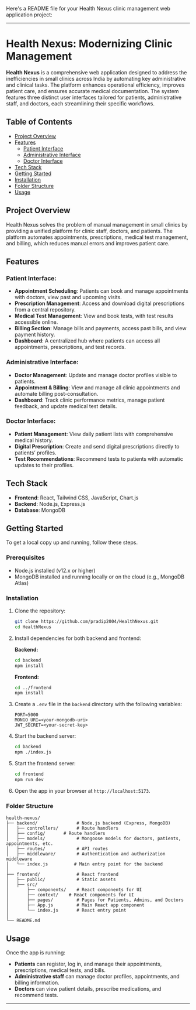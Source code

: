 Here's a README file for your Health Nexus clinic management web application project:

---

# Health Nexus: Modernizing Clinic Management

**Health Nexus** is a comprehensive web application designed to address the inefficiencies in small clinics across India by automating key administrative and clinical tasks. The platform enhances operational efficiency, improves patient care, and ensures accurate medical documentation. The system features three distinct user interfaces tailored for patients, administrative staff, and doctors, each streamlining their specific workflows.

## Table of Contents
- [Project Overview](#project-overview)
- [Features](#features)
  - [Patient Interface](#patient-interface)
  - [Administrative Interface](#administrative-interface)
  - [Doctor Interface](#doctor-interface)
- [Tech Stack](#tech-stack)
- [Getting Started](#getting-started)
- [Installation](#installation)
- [Folder Structure](#folder-structure)
- [Usage](#usage)


## Project Overview

Health Nexus solves the problem of manual management in small clinics by providing a unified platform for clinic staff, doctors, and patients. The platform automates appointments, prescriptions, medical test management, and billing, which reduces manual errors and improves patient care. 

## Features

### Patient Interface:
- **Appointment Scheduling**: Patients can book and manage appointments with doctors, view past and upcoming visits.
- **Prescription Management**: Access and download digital prescriptions from a central repository.
- **Medical Test Management**: View and book tests, with test results accessible online.
- **Billing Section**: Manage bills and payments, access past bills, and view payment history.
- **Dashboard**: A centralized hub where patients can access all appointments, prescriptions, and test records.

### Administrative Interface:
- **Doctor Management**: Update and manage doctor profiles visible to patients.
- **Appointment & Billing**: View and manage all clinic appointments and automate billing post-consultation.
- **Dashboard**: Track clinic performance metrics, manage patient feedback, and update medical test details.

### Doctor Interface:
- **Patient Management**: View daily patient lists with comprehensive medical history.
- **Digital Prescription**: Create and send digital prescriptions directly to patients’ profiles.
- **Test Recommendations**: Recommend tests to patients with automatic updates to their profiles.

## Tech Stack
- **Frontend**: React, Tailwind CSS, JavaScript, Chart.js
- **Backend**: Node.js, Express.js
- **Database**: MongoDB

## Getting Started

To get a local copy up and running, follow these steps.

### Prerequisites
- Node.js installed (v12.x or higher)
- MongoDB installed and running locally or on the cloud (e.g., MongoDB Atlas)

### Installation

1. Clone the repository:
   ```bash
   git clone https://github.com/pradip2004/HealthNexus.git
   cd HealthNexus
   ```

2. Install dependencies for both backend and frontend:

   **Backend:**
   ```bash
   cd backend
   npm install
   ```

   **Frontend:**
   ```bash
   cd ../frontend
   npm install
   ```

3. Create a `.env` file in the `backend` directory with the following variables:

   ```plaintext
   PORT=5000
   MONGO_URI=<your-mongodb-uri>
   JWT_SECRET=<your-secret-key>
   ```

4. Start the backend server:
   ```bash
   cd backend
   npm ./index.js
   ```

5. Start the frontend server:
   ```bash
   cd frontend
   npm run dev
   ```

6. Open the app in your browser at `http://localhost:5173`.

### Folder Structure

```
health-nexus/
├── backend/               # Node.js backend (Express, MongoDB)
│   ├── controllers/       # Route handlers
│   ├── config/       # Route handlers
│   ├── models/            # Mongoose models for doctors, patients, appointments, etc.
│   ├── routes/            # API routes
│   ├── middleware/        # Authentication and authorization middleware
│   └── index.js          # Main entry point for the backend
│
├── frontend/              # React frontend
│   ├── public/            # Static assets
│   ├── src/
│       ├── components/    # React components for UI
│       ├── context/    # React components for UI
│       ├── pages/         # Pages for Patients, Admins, and Doctors
│       ├── App.js         # Main React app component
│       └── index.js       # React entry point
│
└── README.md
```

## Usage

Once the app is running:
- **Patients** can register, log in, and manage their appointments, prescriptions, medical tests, and bills.
- **Administrative staff** can manage doctor profiles, appointments, and billing information.
- **Doctors** can view patient details, prescribe medications, and recommend tests.


---
